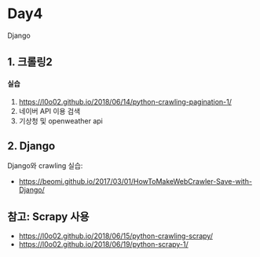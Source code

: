 # Day4

Django

## 1. 크롤링2

#### 실습

1. https://l0o02.github.io/2018/06/14/python-crawling-pagination-1/
2. 네이버 API 이용 검색
3. 기상청 및 openweather api


## 2. Django

Django와 crawling 실습:
 - https://beomi.github.io/2017/03/01/HowToMakeWebCrawler-Save-with-Django/


## 참고: Scrapy 사용

 - https://l0o02.github.io/2018/06/15/python-crawling-scrapy/
 - https://l0o02.github.io/2018/06/19/python-scrapy-1/
